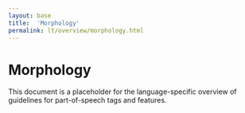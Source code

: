 ```yaml
---
layout: base
title:  'Morphology'
permalink: lt/overview/morphology.html
---
```


# Morphology

This document is a placeholder for the language-specific overview of
guidelines for part-of-speech tags and features.
